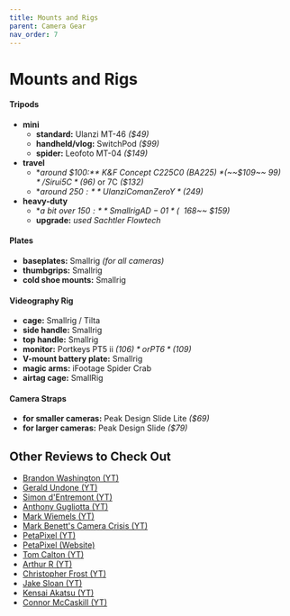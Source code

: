 ```yaml
---
title: Mounts and Rigs
parent: Camera Gear
nav_order: 7
---
```

# Mounts and Rigs

#### Tripods

- **mini** 
	- **standard:** Ulanzi MT-46 *($49)*
	- **handheld/vlog:** SwitchPod *($99)*
	- **spider:** Leofoto MT-04 *($149)*
- **travel** 
	- **around $100:** K&F Concept C225C0 (BA225) *(~~$109~~ $99)* / Sirui 5C *($96)* or 7C *($132)*
	- **around $250:** Ulanzi Coman Zero Y *($249)*
- **heavy-duty** 
	- **a bit over $150:** Smallrig AD-01 *(~~$168~~ $159)*
	- **upgrade:** *used Sachtler Flowtech* 

#### Plates

- **baseplates:** Smallrig *(for all cameras)*
- **thumbgrips:** Smallrig
- **cold shoe mounts:** Smallrig

#### Videography Rig

- **cage:** Smallrig / Tilta
- **side handle:** Smallrig
- **top handle:** Smallrig
- **monitor:** Portkeys PT5 ii *($106)* or PT6 *($109)*
- **V-mount battery plate:** Smallrig
- **magic arms:** iFootage Spider Crab
- **airtag cage:** SmallRig

#### Camera Straps

- **for smaller cameras:** Peak Design Slide Lite *($69)*
- **for larger cameras:** Peak Design Slide *($79)*

## Other Reviews to Check Out

- [Brandon Washington (YT)](https://www.youtube.com/channel/UCUliy6NmpxhkIMo4RxZseTA)
- [Gerald Undone (YT)](https://www.youtube.com/channel/UC09qASY4ixFS-KXIH6Nw0rg)
- [Simon d'Entremont (YT)](https://www.youtube.com/channel/UCH6acC9jnug-mI4vdGvuDbA)
- [Anthony Gugliotta (YT)](https://www.youtube.com/channel/UCzi1cAY62PslI1b-4KGVxoQ)
- [Mark Wiemels (YT)](https://www.youtube.com/channel/UCGuIM34mGnfTDjfd9vwPtAQ)
- [Mark Benett's Camera Crisis (YT)](https://www.youtube.com/channel/UCV_Y7XgnjahESbnRe078Ybg)
- [PetaPixel (YT)](https://www.youtube.com/channel/UCoJP9pYqZjiJOlR4UWdPhow)
- [PetaPixel (Website)](https://petapixel.com)
- [Tom Calton (YT)](https://www.youtube.com/channel/UCLSRffnNNqWn6juq5PsBRIA)
- [Arthur R (YT)](https://www.youtube.com/channel/UCWXztCpoBStGFqDSy7sgBDw)
- [Christopher Frost (YT)](https://www.youtube.com/channel/UCxoyIXANauK4cEfy0Wc09IA)
- [Jake Sloan (YT)](https://www.youtube.com/channel/UC-U0quP8-RF1pvyCessLg0g)
- [Kensai Akatsu (YT)](https://www.youtube.com/channel/UCeXqhtrQwvFnHdYKQuL192w)
- [Connor McCaskill (YT)](https://www.youtube.com/channel/UCXgp79DhuEmQy25AsY2nKQA)